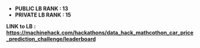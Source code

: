 

* **PUBLIC LB RANK   : 13**
* **PRIVATE LB RANK : 15**

**LINK to LB** **: https://machinehack.com/hackathons/data_hack_mathcothon_car_price_prediction_challenge/leaderboard**
